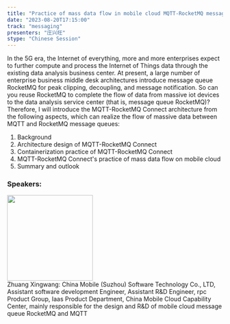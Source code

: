 ```yaml
---
title: "Practice of mass data flow in mobile cloud MQTT-RocketMQ message queue"
date: "2023-08-20T17:15:00" 
track: "messaging"
presenters: "庄兴旺"
stype: "Chinese Session"
---
```

In the 5G era, the Internet of everything, more and more enterprises expect to further compute and process the Internet of Things data through the existing data analysis business center. At present, a large number of enterprise business middle desk architectures introduce message queue RocketMQ for peak clipping, decoupling, and message notification. So can you reuse RocketMQ to complete the flow of data from massive iot devices to the data analysis service center (that is, message queue RocketMQ)? Therefore, I will introduce the MQTT-RocketMQ Connect architecture from the following aspects, which can realize the flow of massive data between MQTT and RocketMQ message queues:
1. Background
2. Architecture design of MQTT-RocketMQ Connect
3. Containerization practice of MQTT-RocketMQ Connect
4. MQTT-RocketMQ Connect's practice of mass data flow on mobile cloud
5. Summary and outlook
 ### Speakers: 
 <img src="https://img.bagevent.com/resource/20230605/1641346040.jpg" width="200" /><br>Zhuang Xingwang: China Mobile (Suzhou) Software Technology Co., LTD, Assistant software development Engineer, Assistant R&D Engineer, rpc Product Group, Iaas Product Department, China Mobile Cloud Capability Center, mainly responsible for the design and R&D of mobile cloud message queue RocketMQ and MQTT
 <br><br>